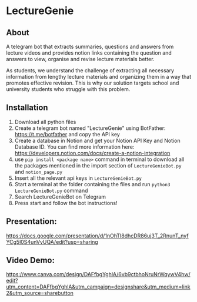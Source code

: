 # LectureGenie

## About

A telegram bot that extracts summaries, questions and answers from lecture videos and provides notion links containing the question and answers to view, organise and revise lecture materials better.

As students, we understand the challenge of extracting all necessary information from lengthy lecture materials and organizing them in a way that promotes effective revision. This is why our solution targets school and university students who struggle with this problem.


## Installation

1. Download all python files 
2. Create a telegram bot named "LectureGenie" using BotFather: https://t.me/botfather and copy the API key
3. Create a database in Notion and get your Notion API Key and Notion Database ID. You can find more information here: https://developers.notion.com/docs/create-a-notion-integration
4. use `pip install <package name>` command in terminal to download all the packages mentioned in the import section of `LectureGenieBot.py` and `notion_page.py`
5. Insert all the relevant api keys in `LectureGenieBot.py`
6. Start a terminal at the folder containing the files and run `python3 LectureGenieBot.py` command 
7. Search LectureGenieBot on Telegram 
8. Press start and follow the bot instructions! 

## Presentation: 

https://docs.google.com/presentation/d/1nOhTI8dhcDR86uj3T_2RnunT_nyfYCg5l0S4unVvUQA/edit?usp=sharing

## Video Demo:

https://www.canva.com/design/DAFfbgYghlA/6vb9ctbhoNruNrWqywV4hw/edit?utm_content=DAFfbgYghlA&utm_campaign=designshare&utm_medium=link2&utm_source=sharebutton



